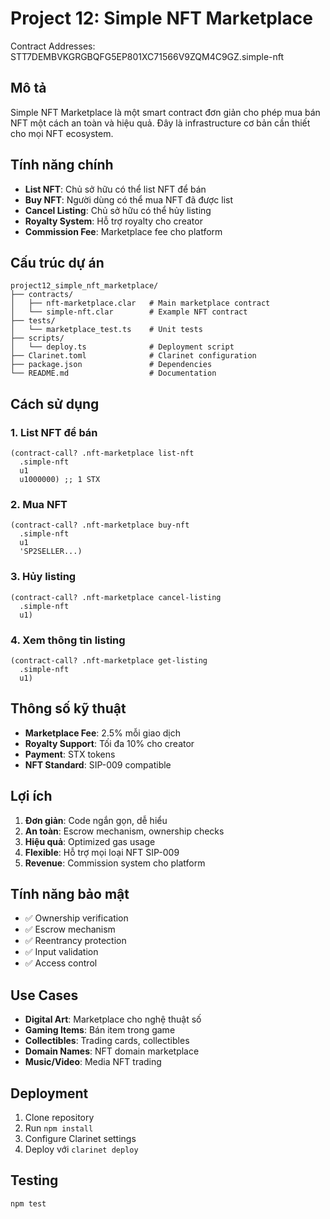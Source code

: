 # Project 12: Simple NFT Marketplace

Contract Addresses: STT7DEMBVKGRGBQFG5EP801XC71566V9ZQM4C9GZ.simple-nft

## Mô tả
Simple NFT Marketplace là một smart contract đơn giản cho phép mua bán NFT một cách an toàn và hiệu quả. Đây là infrastructure cơ bản cần thiết cho mọi NFT ecosystem.

## Tính năng chính
- **List NFT**: Chủ sở hữu có thể list NFT để bán
- **Buy NFT**: Người dùng có thể mua NFT đã được list
- **Cancel Listing**: Chủ sở hữu có thể hủy listing
- **Royalty System**: Hỗ trợ royalty cho creator
- **Commission Fee**: Marketplace fee cho platform

## Cấu trúc dự án
```
project12_simple_nft_marketplace/
├── contracts/
│   ├── nft-marketplace.clar   # Main marketplace contract
│   └── simple-nft.clar        # Example NFT contract
├── tests/
│   └── marketplace_test.ts    # Unit tests
├── scripts/
│   └── deploy.ts              # Deployment script
├── Clarinet.toml              # Clarinet configuration
├── package.json               # Dependencies
└── README.md                  # Documentation
```

## Cách sử dụng

### 1. List NFT để bán
```clarity
(contract-call? .nft-marketplace list-nft 
  .simple-nft 
  u1 
  u1000000) ;; 1 STX
```

### 2. Mua NFT
```clarity
(contract-call? .nft-marketplace buy-nft 
  .simple-nft 
  u1 
  'SP2SELLER...)
```

### 3. Hủy listing
```clarity
(contract-call? .nft-marketplace cancel-listing 
  .simple-nft 
  u1)
```

### 4. Xem thông tin listing
```clarity
(contract-call? .nft-marketplace get-listing 
  .simple-nft 
  u1)
```

## Thông số kỹ thuật
- **Marketplace Fee**: 2.5% mỗi giao dịch
- **Royalty Support**: Tối đa 10% cho creator
- **Payment**: STX tokens
- **NFT Standard**: SIP-009 compatible

## Lợi ích
1. **Đơn giản**: Code ngắn gọn, dễ hiểu
2. **An toàn**: Escrow mechanism, ownership checks
3. **Hiệu quả**: Optimized gas usage
4. **Flexible**: Hỗ trợ mọi loại NFT SIP-009
5. **Revenue**: Commission system cho platform

## Tính năng bảo mật
- ✅ Ownership verification
- ✅ Escrow mechanism
- ✅ Reentrancy protection
- ✅ Input validation
- ✅ Access control

## Use Cases
- **Digital Art**: Marketplace cho nghệ thuật số
- **Gaming Items**: Bán item trong game
- **Collectibles**: Trading cards, collectibles
- **Domain Names**: NFT domain marketplace
- **Music/Video**: Media NFT trading

## Deployment
1. Clone repository
2. Run `npm install`
3. Configure Clarinet settings
4. Deploy với `clarinet deploy`

## Testing
```bash
npm test
```
